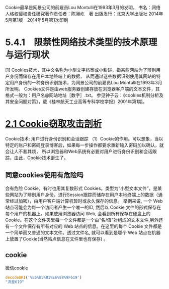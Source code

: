 Cookie最早是网景公司的前雇员Lou Montulli在1993年3月的发明。
书名：网络人格权侵权责任研究著作责任者：陈昶屹　著 出版发行：北京大学出版社 2014年5月第1版　2014年5月第1次印刷
# 5.4.1　限禁性网络技术类型的技术原理与运行现状
[1] Cookies技术，其中文名称为小型文字档案或小甜饼，指某些网站为了辨别用户身份而储存在用户本地终端上的数据，
从而通过这些数据识别使用其网站的特定用户身份的一种身份识别技术，为网景公司的前雇员Lou Montulli在1993年3月所发明。
Cookies文件是由web服务器创建存放在浏览器客户端的文本文件，其格式一般为：用户名@网站地址［数字］.txt。
参见钟子云：《cookies机制分析及其安全问题对策》，载《桂林航天工业高等专科学校学报》2001年第1期。


# [2.1 Cookie窃取攻击剖析](https://weread.qq.com/web/reader/4fd328f05b262f4fd266794kc51323901dc51ce410c121b)

Cookie技术: 用户进行身份识别和会话跟踪
（1）Cookie的作用。可以想象，当以特定的账户和密码登录博客后，如果每一步操作都要求重新输入密码加以确认，就会让人不甚其烦，
所以浏览器和Web系统有必要对用户进行身份识别和会话跟踪，由此，Cookie技术诞生了。

## 同意cookies使用有危险吗
 
会有危险
Cookie，有时也用其复数形式 Cookies。类型为“小型文本文件”，是某些网站为了辨别用户身份，进行Session跟踪而储存在用户本地终端上的数据（通常经过加密），由用户客户端计算机暂时或永久保存的信息。
举例来说, 一个 Web 站点可能会为每一个访问者产生一个唯一的ID, 然后以 Cookie 文件的形式保存在每个用户的机器上。如果使用浏览器访问 Web, 会看到所有保存在硬盘上的 Cookie。在这个文件夹里每一个文件都是一个由“名/值”对组成的文本文件,另外还有一个文件保存有所有对应的 Web 站点的信息。在这里的每个 Cookie 文件都是一个简单而又普通的文本文件。透过文件名, 就可以看到是哪个 Web 站点在机器上放置了Cookie(当然站点信息在文件里也有保存) 。

## cookie

微信cookie
```js
decodeURI('%E6%B5%81%E6%98%9F619')
"流星619"
```